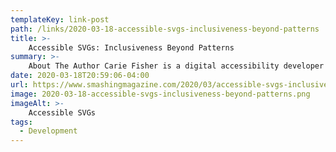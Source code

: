 ```yaml
---
templateKey: link-post
path: /links/2020-03-18-accessible-svgs-inclusiveness-beyond-patterns
title: >-
    Accessible SVGs: Inclusiveness Beyond Patterns
summary: >-
    About The Author Carie Fisher is a digital accessibility developer and trainer who is passionate about inclusive front-end code and promoting diversity in tech. More about Carie … 
date: 2020-03-18T20:59:06-04:00
url: https://www.smashingmagazine.com/2020/03/accessible-svgs-inclusiveness-beyond-patterns/
image: 2020-03-18-accessible-svgs-inclusiveness-beyond-patterns.png
imageAlt: >-
    Accessible SVGs
tags:
  - Development
---
```

